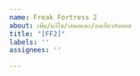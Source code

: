 ```yaml
---
name: Freak Fortress 2
about: เพิ่ม/แก้ไข/เสนอแนะ/ลบเกี่ยวกับบอส
title: "[FF2]"
labels: ''
assignees: ''

---
```



